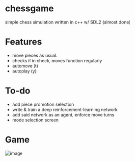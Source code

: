 # chessgame
simple chess simulation written in c++ w/ SDL2 (almost done)

# Features
- move pieces as usual.
- checks if in check, moves function regularly
- automove (t)
- autoplay (y)

# To-do
- add piece promotion selection
- write & train a deep reinforcement-learning network
- add said network as an agent, enforce move turns
- mode selection screen

# Game
![image](https://github.com/niooii/chessgame/assets/121910815/4cda9971-36ad-4532-89a4-5f1281deee62)
